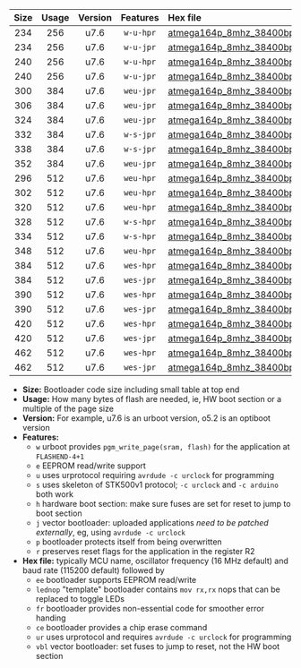 |Size|Usage|Version|Features|Hex file|
|:-:|:-:|:-:|:-:|:--|
|234|256|u7.6|`w-u-hpr`|[atmega164p_8mhz_38400bps_ur.hex](https://raw.githubusercontent.com/stefanrueger/urboot/main/bootloaders/atmega164p/fcpu_8mhz/38400_bps/atmega164p_8mhz_38400bps_ur.hex)|
|234|256|u7.6|`w-u-jpr`|[atmega164p_8mhz_38400bps_ur_vbl.hex](https://raw.githubusercontent.com/stefanrueger/urboot/main/bootloaders/atmega164p/fcpu_8mhz/38400_bps/atmega164p_8mhz_38400bps_ur_vbl.hex)|
|240|256|u7.6|`w-u-hpr`|[atmega164p_8mhz_38400bps_lednop_ur.hex](https://raw.githubusercontent.com/stefanrueger/urboot/main/bootloaders/atmega164p/fcpu_8mhz/38400_bps/atmega164p_8mhz_38400bps_lednop_ur.hex)|
|240|256|u7.6|`w-u-jpr`|[atmega164p_8mhz_38400bps_lednop_ur_vbl.hex](https://raw.githubusercontent.com/stefanrueger/urboot/main/bootloaders/atmega164p/fcpu_8mhz/38400_bps/atmega164p_8mhz_38400bps_lednop_ur_vbl.hex)|
|300|384|u7.6|`weu-jpr`|[atmega164p_8mhz_38400bps_ee_ur_vbl.hex](https://raw.githubusercontent.com/stefanrueger/urboot/main/bootloaders/atmega164p/fcpu_8mhz/38400_bps/atmega164p_8mhz_38400bps_ee_ur_vbl.hex)|
|306|384|u7.6|`weu-jpr`|[atmega164p_8mhz_38400bps_ee_lednop_ur_vbl.hex](https://raw.githubusercontent.com/stefanrueger/urboot/main/bootloaders/atmega164p/fcpu_8mhz/38400_bps/atmega164p_8mhz_38400bps_ee_lednop_ur_vbl.hex)|
|324|384|u7.6|`weu-jpr`|[atmega164p_8mhz_38400bps_ee_lednop_fr_ur_vbl.hex](https://raw.githubusercontent.com/stefanrueger/urboot/main/bootloaders/atmega164p/fcpu_8mhz/38400_bps/atmega164p_8mhz_38400bps_ee_lednop_fr_ur_vbl.hex)|
|332|384|u7.6|`w-s-jpr`|[atmega164p_8mhz_38400bps_vbl.hex](https://raw.githubusercontent.com/stefanrueger/urboot/main/bootloaders/atmega164p/fcpu_8mhz/38400_bps/atmega164p_8mhz_38400bps_vbl.hex)|
|338|384|u7.6|`w-s-jpr`|[atmega164p_8mhz_38400bps_lednop_vbl.hex](https://raw.githubusercontent.com/stefanrueger/urboot/main/bootloaders/atmega164p/fcpu_8mhz/38400_bps/atmega164p_8mhz_38400bps_lednop_vbl.hex)|
|352|384|u7.6|`weu-jpr`|[atmega164p_8mhz_38400bps_ee_lednop_fr_ce_ur_vbl.hex](https://raw.githubusercontent.com/stefanrueger/urboot/main/bootloaders/atmega164p/fcpu_8mhz/38400_bps/atmega164p_8mhz_38400bps_ee_lednop_fr_ce_ur_vbl.hex)|
|296|512|u7.6|`weu-hpr`|[atmega164p_8mhz_38400bps_ee_ur.hex](https://raw.githubusercontent.com/stefanrueger/urboot/main/bootloaders/atmega164p/fcpu_8mhz/38400_bps/atmega164p_8mhz_38400bps_ee_ur.hex)|
|302|512|u7.6|`weu-hpr`|[atmega164p_8mhz_38400bps_ee_lednop_ur.hex](https://raw.githubusercontent.com/stefanrueger/urboot/main/bootloaders/atmega164p/fcpu_8mhz/38400_bps/atmega164p_8mhz_38400bps_ee_lednop_ur.hex)|
|320|512|u7.6|`weu-hpr`|[atmega164p_8mhz_38400bps_ee_lednop_fr_ur.hex](https://raw.githubusercontent.com/stefanrueger/urboot/main/bootloaders/atmega164p/fcpu_8mhz/38400_bps/atmega164p_8mhz_38400bps_ee_lednop_fr_ur.hex)|
|328|512|u7.6|`w-s-hpr`|[atmega164p_8mhz_38400bps.hex](https://raw.githubusercontent.com/stefanrueger/urboot/main/bootloaders/atmega164p/fcpu_8mhz/38400_bps/atmega164p_8mhz_38400bps.hex)|
|334|512|u7.6|`w-s-hpr`|[atmega164p_8mhz_38400bps_lednop.hex](https://raw.githubusercontent.com/stefanrueger/urboot/main/bootloaders/atmega164p/fcpu_8mhz/38400_bps/atmega164p_8mhz_38400bps_lednop.hex)|
|348|512|u7.6|`weu-hpr`|[atmega164p_8mhz_38400bps_ee_lednop_fr_ce_ur.hex](https://raw.githubusercontent.com/stefanrueger/urboot/main/bootloaders/atmega164p/fcpu_8mhz/38400_bps/atmega164p_8mhz_38400bps_ee_lednop_fr_ce_ur.hex)|
|384|512|u7.6|`wes-hpr`|[atmega164p_8mhz_38400bps_ee.hex](https://raw.githubusercontent.com/stefanrueger/urboot/main/bootloaders/atmega164p/fcpu_8mhz/38400_bps/atmega164p_8mhz_38400bps_ee.hex)|
|384|512|u7.6|`wes-jpr`|[atmega164p_8mhz_38400bps_ee_vbl.hex](https://raw.githubusercontent.com/stefanrueger/urboot/main/bootloaders/atmega164p/fcpu_8mhz/38400_bps/atmega164p_8mhz_38400bps_ee_vbl.hex)|
|390|512|u7.6|`wes-hpr`|[atmega164p_8mhz_38400bps_ee_lednop.hex](https://raw.githubusercontent.com/stefanrueger/urboot/main/bootloaders/atmega164p/fcpu_8mhz/38400_bps/atmega164p_8mhz_38400bps_ee_lednop.hex)|
|390|512|u7.6|`wes-jpr`|[atmega164p_8mhz_38400bps_ee_lednop_vbl.hex](https://raw.githubusercontent.com/stefanrueger/urboot/main/bootloaders/atmega164p/fcpu_8mhz/38400_bps/atmega164p_8mhz_38400bps_ee_lednop_vbl.hex)|
|420|512|u7.6|`wes-hpr`|[atmega164p_8mhz_38400bps_ee_lednop_fr.hex](https://raw.githubusercontent.com/stefanrueger/urboot/main/bootloaders/atmega164p/fcpu_8mhz/38400_bps/atmega164p_8mhz_38400bps_ee_lednop_fr.hex)|
|420|512|u7.6|`wes-jpr`|[atmega164p_8mhz_38400bps_ee_lednop_fr_vbl.hex](https://raw.githubusercontent.com/stefanrueger/urboot/main/bootloaders/atmega164p/fcpu_8mhz/38400_bps/atmega164p_8mhz_38400bps_ee_lednop_fr_vbl.hex)|
|462|512|u7.6|`wes-hpr`|[atmega164p_8mhz_38400bps_ee_lednop_fr_ce.hex](https://raw.githubusercontent.com/stefanrueger/urboot/main/bootloaders/atmega164p/fcpu_8mhz/38400_bps/atmega164p_8mhz_38400bps_ee_lednop_fr_ce.hex)|
|462|512|u7.6|`wes-jpr`|[atmega164p_8mhz_38400bps_ee_lednop_fr_ce_vbl.hex](https://raw.githubusercontent.com/stefanrueger/urboot/main/bootloaders/atmega164p/fcpu_8mhz/38400_bps/atmega164p_8mhz_38400bps_ee_lednop_fr_ce_vbl.hex)|

- **Size:** Bootloader code size including small table at top end
- **Usage:** How many bytes of flash are needed, ie, HW boot section or a multiple of the page size
- **Version:** For example, u7.6 is an urboot version, o5.2 is an optiboot version
- **Features:**
  + `w` urboot provides `pgm_write_page(sram, flash)` for the application at `FLASHEND-4+1`
  + `e` EEPROM read/write support
  + `u` uses urprotocol requiring `avrdude -c urclock` for programming
  + `s` uses skeleton of STK500v1 protocol; `-c urclock` and `-c arduino` both work
  + `h` hardware boot section: make sure fuses are set for reset to jump to boot section
  + `j` vector bootloader: uploaded applications *need to be patched externally*, eg, using `avrdude -c urclock`
  + `p` bootloader protects itself from being overwritten
  + `r` preserves reset flags for the application in the register R2
- **Hex file:** typically MCU name, oscillator frequency (16 MHz default) and baud rate (115200 default) followed by
  + `ee` bootloader supports EEPROM read/write
  + `lednop` "template" bootloader contains `mov rx,rx` nops that can be replaced to toggle LEDs
  + `fr` bootloader provides non-essential code for smoother error handing
  + `ce` bootloader provides a chip erase command
  + `ur` uses urprotocol and requires `avrdude -c urclock` for programming
  + `vbl` vector bootloader: set fuses to jump to reset, not the HW boot section
